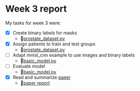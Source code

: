# Week 3 report

My tasks for week 3 were:
- [X] Create binary labels for masks
  - 🔗[prostate_dataset.py]()
- [X] Assign patients to train and test groups
   - 🔗[prostate_dataset.py]()
- [ ] Adapt mnist_cnn example to use images and binary labels
   - 🔗[basic_model.py]()   
- [ ] Evaluate model
  - 🔗[basic_model.py]()   
- [X] Read and summarize [paper](https://www.nature.com/articles/s41598-017-05728-9)
    - 🔗[paper report]()
